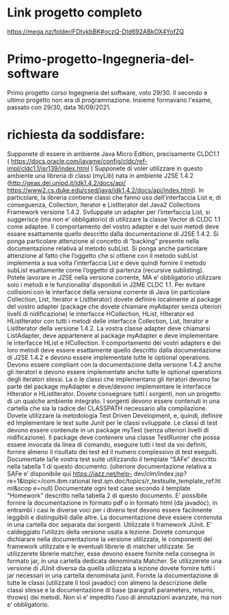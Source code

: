 # Link progetto completo
https://mega.nz/folder/FDtykbBK#oczQ-Dtd692ABkOX4YofZQ
# Primo-progetto-Ingegneria-del-software
Primo progetto corso Ingegneria del software, voto 29/30. Il secondo e ultimo progetto non era di programmazione. Insieme formavano l'esame, passato con 29/30, data 16/09/2021. 
# richiesta da soddisfare:
Supponete di essere in ambiente Java Micro Edition, precisamente CLDC1.1
( https://docs.oracle.com/javame/config/cldc/ref-impl/cldc1.1/jsr139/index.html )
Supponete di voler utilizzare in questo ambiente una libreria di classi (myLib) nata in ambiente J2SE 1.4.2
(http://geas.dei.unipd.it/jdk1.4.2/docs/api/ 
https://www2.cs.duke.edu/csed/java/jdk1.4.2/docs/api/index.html).
In particolare, la libreria contiene classi che fanno uso dell’interfaccia List e, di conseguenza, Collection, 
Iterator e ListIterator del Java2 Collections Framework versione 1.4.2.
Sviluppate un adapter per l’interfaccia List, si suggerisce (ma non e’ obbligatorio) di utilizzare la classe
Vector di CLDC 1.1 come adaptee. 
Il comportamento del vostro adapter e dei suoi metodi deve essere esattamente quello descritto dalla 
documentazione di J2SE 1.4.2. Si ponga particolare attenzione al concetto di “backing” presente nella 
documentazione relativa al metodo subList. Si ponga anche particolare attenzione al fatto che l’oggetto che 
si ottiene con il metodo subList implementa a sua volta l’interfaccia List e deve quindi fornire il metodo 
subList esattamente come l’oggetto di partenza (recursive sublisting).
Potete lavorare in J2SE nella versione corrente, MA e’ obbligatorio utilizzare solo i metodi e le funzionalita’ 
disponibili in J2ME CLDC 1.1.
Per evitare collisioni con le interfacce della versione corrente di Java (in particolare Collection, List, Iterator 
e ListIterator) dovete definire localmente al package del vostro adapter (package che dovete chiamare 
myAdapter senza ulteriori livelli di nidificazione) le interfacce HCollection, HList, HIterator ed HListIterator 
con tutti i metodi delle interfacce Collection, List, Iterator e ListIterator della versione 1.4.2.
La vostra classe adapter deve chiamarsi ListAdapter, deve appartenere al package myAdapter e deve
implementare le interfacce HList e HCollection.
Il comportamento dei vostri adapters e dei loro metodi deve essere esattamente quello descritto dalla 
documentazione di J2SE 1.4.2 e devono essere implementate tutte le optional operations.
Devono essere compliant con la documentazione della versione 1.4.2 anche gli iteratori e devono essere 
implementate anche tutte le optional operations degli iteratori stessi. La o le classi che implementano gli 
iteratori devono far parte del package myAdapter e deve/devono implementare le interfacce HIterator e 
HListIterator.
Dovete consegnare tutti i sorgenti, non un progetto di un qualche ambiente integrato. I sorgenti devono 
essere contenuti in una cartella che sia la radice del CLASSPATH necessario alla compilazione.
Dovete utilizzare la metodologia Test Driven Development, e, quindi, definire ed Implementare le test suite 
Junit per le classi sviluppate. Le classi di test devono essere contenute in un package myTest (senza ulteriori 
livelli di nidificazione). Il package deve contenere una classe TestRunner che possa essere invocata da linea 
di comando, eseguire tutti i test da voi definiti, fornire almeno il risultato dei test ed il numero complessivo 
di test eseguiti.
Documentate la/le vostra test suite utilizzando il template “SAFe” descritto nella tabella 1 di questo 
documento. (ulteriore documentazione relativa a SAFe e’ disponibile qui https://jazz.net/help-
dev/clm/index.jsp?re=1&topic=/com.ibm.rational.test.qm.doc/topics/r_testsuite_template_ref.html&scop
e=null)
Documentate ogni test case secondo il template “Homework” descritto nella tabella 2 di questo 
documento.
E’ possibile fornire la documentazione in formato pdf o in formato html (da javadoc), in entrambi i casi le 
diverse voci per i diversi test devono essere facilmente leggibili e distinguibili dalle altre.
La documentazione deve essere contenuta in una cartella doc separata dai sorgenti.
Utilizzate il framework JUnit. E’ caldeggiato l’utilizzo della versione usata a lezione. Dovete comunque 
dichiarare nella documentazione la versione utilizzata, le componenti del framework utilizzate e le 
eventuali librerie di matcher utilizzate. Se utilizzerete librerie matcher, esse devono essere fornite nella 
consegna in formato jar, in una cartella dedicata denominata Matcher. Se utilizzerete una versione di JUnit 
diversa da quella utilizzata a lezione dovete fornire tutti i jar necessari in una cartella denominata junit.
Fornite la documentazione di tutte le classi (utilizzate il tool javadoc) con almeno la descrizione delle classi 
stesse e la documentazione di base (paragrafi parameters, returns, throws) dei metodi. Non vi e’ impedito 
l’uso di annotazioni avanzate, ma non e’ obbligatorio.
